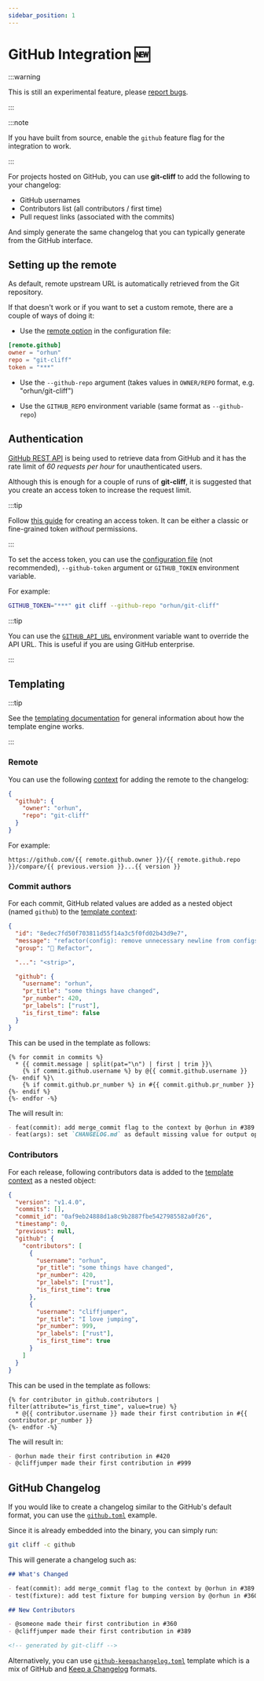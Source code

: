 ```yaml
---
sidebar_position: 1
---
```


# GitHub Integration 🆕

:::warning

This is still an experimental feature, please [report bugs](https://github.com/orhun/git-cliff/issues/new/choose).

:::

:::note

If you have built from source, enable the `github` feature flag for the integration to work.

:::

For projects hosted on GitHub, you can use **git-cliff** to add the following to your changelog:

- GitHub usernames
- Contributors list (all contributors / first time)
- Pull request links (associated with the commits)

And simply generate the same changelog that you can typically generate from the GitHub interface.

## Setting up the remote

As default, remote upstream URL is automatically retrieved from the Git repository.

If that doesn't work or if you want to set a custom remote, there are a couple of ways of doing it:

- Use the [remote option](/docs/configuration/remote) in the configuration file:

```toml
[remote.github]
owner = "orhun"
repo = "git-cliff"
token = "***"
```

- Use the `--github-repo` argument (takes values in `OWNER/REPO` format, e.g. "orhun/git-cliff")

- Use the `GITHUB_REPO` environment variable (same format as `--github-repo`)

## Authentication

[GitHub REST API](https://docs.github.com/en/rest) is being used to retrieve data from GitHub and it has the rate limit of _60 requests per hour_ for unauthenticated users.

Although this is enough for a couple of runs of **git-cliff**, it is suggested that you create an access token to increase the request limit.

:::tip

Follow [this guide](https://docs.github.com/en/authentication/keeping-your-account-and-data-secure/managing-your-personal-access-tokens) for creating an access token. It can be either a classic or fine-grained token _without_ permissions.

:::

To set the access token, you can use the [configuration file](/docs/configuration/remote) (not recommended), `--github-token` argument or `GITHUB_TOKEN` environment variable.

For example:

```bash
GITHUB_TOKEN="***" git cliff --github-repo "orhun/git-cliff"
```

:::tip

You can use the [`GITHUB_API_URL`](https://docs.github.com/en/actions/learn-github-actions/variables) environment variable want to override the API URL. This is useful if you are using GitHub enterprise.

:::

## Templating

:::tip

See the [templating documentation](/docs/category/templating) for general information about how the template engine works.

:::

### Remote

You can use the following [context](/docs/templating/context) for adding the remote to the changelog:

```json
{
  "github": {
    "owner": "orhun",
    "repo": "git-cliff"
  }
}
```

For example:

```jinja2
https://github.com/{{ remote.github.owner }}/{{ remote.github.repo }}/compare/{{ previous.version }}...{{ version }}
```

### Commit authors

For each commit, GitHub related values are added as a nested object (named `github`) to the [template context](/docs/templating/context):

```json
{
  "id": "8edec7fd50f703811d55f14a3c5f0fd02b43d9e7",
  "message": "refactor(config): remove unnecessary newline from configs\n",
  "group": "🚜 Refactor",

  "...": "<strip>",

  "github": {
    "username": "orhun",
    "pr_title": "some things have changed",
    "pr_number": 420,
    "pr_labels": ["rust"],
    "is_first_time": false
  }
}
```

This can be used in the template as follows:

```
{% for commit in commits %}
  * {{ commit.message | split(pat="\n") | first | trim }}\
    {% if commit.github.username %} by @{{ commit.github.username }}{%- endif %}\
    {% if commit.github.pr_number %} in #{{ commit.github.pr_number }}{%- endif %}
{%- endfor -%}
```

The will result in:

```md
- feat(commit): add merge_commit flag to the context by @orhun in #389
- feat(args): set `CHANGELOG.md` as default missing value for output option by @sh-cho in #354
```

### Contributors

For each release, following contributors data is added to the [template context](/docs/templating/context) as a nested object:

```json
{
  "version": "v1.4.0",
  "commits": [],
  "commit_id": "0af9eb24888d1a8c9b2887fbe5427985582a0f26",
  "timestamp": 0,
  "previous": null,
  "github": {
    "contributors": [
      {
        "username": "orhun",
        "pr_title": "some things have changed",
        "pr_number": 420,
        "pr_labels": ["rust"],
        "is_first_time": true
      },
      {
        "username": "cliffjumper",
        "pr_title": "I love jumping",
        "pr_number": 999,
        "pr_labels": ["rust"],
        "is_first_time": true
      }
    ]
  }
}
```

This can be used in the template as follows:

```
{% for contributor in github.contributors | filter(attribute="is_first_time", value=true) %}
  * @{{ contributor.username }} made their first contribution in #{{ contributor.pr_number }}
{%- endfor -%}
```

The will result in:

```md
- @orhun made their first contribution in #420
- @cliffjumper made their first contribution in #999
```

## GitHub Changelog

If you would like to create a changelog similar to the GitHub's default format, you can use the [`github.toml`](https://github.com/orhun/git-cliff/tree/main/examples/github.toml) example.

Since it is already embedded into the binary, you can simply run:

```bash
git cliff -c github
```

This will generate a changelog such as:

```md
## What's Changed

- feat(commit): add merge_commit flag to the context by @orhun in #389
- test(fixture): add test fixture for bumping version by @orhun in #360

## New Contributors

- @someone made their first contribution in #360
- @cliffjumper made their first contribution in #389

<!-- generated by git-cliff -->
```

Alternatively, you can use [`github-keepachangelog.toml`](https://github.com/orhun/git-cliff/tree/main/examples/github.toml) template which is a mix of GitHub and [Keep a Changelog](https://keepachangelog.com/en/1.1.0/) formats.
